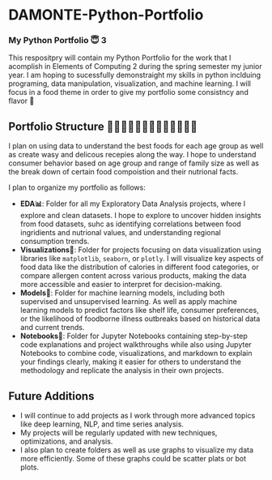 # DAMONTE-Python-Portfolio

<h3> My Python Portfolio 😇 3</h3>
This respositpry will contain my Python Portfolio for the work that I acomplish in Elements of Computing 2 during the spring semester my junior year. I am hoping to sucessfully demonstraight my skills in python inclduing programing, data manipulation, visualization, and machine learning. I will focus in a food theme in order to give my portfolio some consistncy and flavor 🥰


## Portfolio Structure 🍔🌭🌮🌯🥙🥗🍝🧁🍰🍭🥥🥩🍘
I plan on using data to understand the best foods for each age group as well as create wasy and delicous recepies along the way. I hope to understand consumer behavior based on age group and range of family size as well as the break down of certain food compoistion and their nutrional facts. 

I plan to organize my portfolio as follows:

- **EDA📊**: Folder for all my Exploratory Data Analysis projects, where I explore and clean datasets. I hope to explore to uncover hidden insights from food datasets, suhc as identifying correlations between food ingridients and nutrional values, and understanding regional consumption trends. 
- **Visualizations👀**: Folder for projects focusing on data visualization using libraries like `matplotlib`, `seaborn`, or `plotly`. I will visualize key aspects of food data like the distribution of calories in different food categories, or compare allergen content across various products, making the data more accessible and easier to interpret for decision-making.
- **Models🥒**: Folder for machine learning models, including both supervised and unsupervised learning. As well as apply machine learning models to predict factors like shelf life, consumer preferences, or the likelihood of foodborne illness outbreaks based on historical data and current trends.
- **Notebooks📓**: Folder for Jupyter Notebooks containing step-by-step code explanations and project walkthroughs while also using Jupyter Notebooks to combine code, visualizations, and markdown to explain your findings clearly, making it easier for others to understand the methodology and replicate the analysis in their own projects.

## Future Additions

- I will continue to add projects as I work through more advanced topics like deep learning, NLP, and time series analysis.
- My projects will be regularly updated with new techniques, optimizations, and analysis.
- I also plan to create folders as well as use graphs to visualize my data more efficiently. Some of these graphs could be scatter plats or bot plots. 

